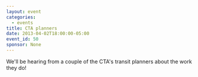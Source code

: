 ```yaml
---
layout: event
categories: 
  - events
title: CTA planners
date: 2013-04-02T18:00:00-05:00
event_id: 50
sponsor: None
---
```


We'll be hearing from a couple of the CTA's transit planners about the work they do!